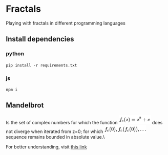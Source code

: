 # Fractals

Playing with fractals in different programming languages

## Install dependencies

### python
`pip install -r requirements.txt`

### js
`npm i`

## Mandelbrot
Is the set of complex numbers for which the function <img src="images_readme/mandelbrot_func.jpg" width="100"> does not diverge when iterated from z=0; for which <img src="images_readme/mandelbrot_seq.jpg" width="130"> sequence remains bounded in absolute value.\

For better understanding, visit [this link](https://www.youtube.com/watch?v=MwjsO6aniig)